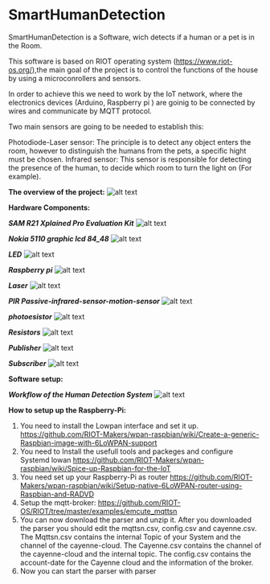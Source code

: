 # SmartHumanDetection

SmartHumanDetection is a Software, wich detects if a human or a pet is in the Room.

This software is based on RIOT operating system (https://www.riot-os.org/),the main goal of the project is to control the functions of the house by using a microconrollers and sensors.

In order to achieve this we need to work by the IoT network, where the electronics devices (Arduino, Raspberry pi ) are goinig to be connected by wires and communicate by MQTT protocol.

Two main sensors are going to be needed to establish this:

Photodiode-Laser sensor: The principle is to detect any object enters the room, however to distinguish the humans from the pets, a specific hight must be chosen. 
Infrared sensor: This sensor is responsible for detecting the presence of the human, to decide which room to turn the light on (For example).

**The overview of the project:**
![alt text](https://github.com/smartuni/SmartHumanDetection/blob/master/imgs/OverAll%20picture.PNG) 


**Hardware Components:**

***SAM R21 Xplained Pro Evaluation Kit*** 
![alt text](https://github.com/smartuni/SmartHumanDetection/blob/master/imgs/SAM%2BR21%2BXplained%2BPro%2BEvaluation%2BKit%2B5511ec1bc0543.png)

***Nokia 5110 graphic lcd 84_48***
![alt text](https://github.com/smartuni/SmartHumanDetection/blob/master/imgs/nokia_5110_graphic_lcd_84_48-500x500.jpg)

***LED*** 
![alt text](https://github.com/smartuni/SmartHumanDetection/blob/master/imgs/LED5MM.png)

***Raspberry pi***
![alt text](https://github.com/smartuni/SmartHumanDetection/blob/master/imgs/91zSu44%2B34L._SX355_.jpg)

***Laser***
![alt text](https://github.com/smartuni/SmartHumanDetection/blob/master/imgs/NEJE-DK-8-KZ-1000mW-DIY-Laser-Machine-Parts-Laser-Module-High-Power-Violet-Light-Laser.jpg_640x640.jpg)

***PIR Passive-infrared-sensor-motion-sensor*** 
![alt text](https://github.com/smartuni/SmartHumanDetection/blob/master/imgs/hc-sr501-pir-passive-infrared-sensor-motion-sensor-arduino-arelectronics-1709-23-F528300_1.jpg)

***photoesistor***
![alt text](https://github.com/smartuni/SmartHumanDetection/blob/master/imgs/photo-resistor.jpg)

***Resistors***
![alt text](https://github.com/smartuni/SmartHumanDetection/blob/master/imgs/Resistors-Array.jpg)

***Publisher***
![alt text](https://github.com/smartuni/SmartHumanDetection/blob/master/imgs/publisher.PNG)

***Subscriber***
![alt text](https://github.com/smartuni/SmartHumanDetection/blob/d85e56822681ab2eca09a19629c64cf6e5d39c09/SHD_subscriber/Samr21-xpro1.jpg)


**Software setup:**

***Workflow of the Human Detection System***
![alt text](https://github.com/smartuni/SmartHumanDetection/blob/master/imgs/RIOT.png)


**How to setup up the Raspberry-Pi:**

1. You need to install the Lowpan interface and set it up.
    https://github.com/RIOT-Makers/wpan-raspbian/wiki/Create-a-generic-Raspbian-image-with-6LoWPAN-support
2. You need to Install the usefull tools and packeges and configure Systemd lowan
    https://github.com/RIOT-Makers/wpan-raspbian/wiki/Spice-up-Raspbian-for-the-IoT
3. You need set up your Raspberry-Pi as router
    https://github.com/RIOT-Makers/wpan-raspbian/wiki/Setup-native-6LoWPAN-router-using-Raspbian-and-RADVD
4. Setup the mqtt-broker:
    https://github.com/RIOT-OS/RIOT/tree/master/examples/emcute_mqttsn
5. You can now download the parser and unzip it. After you downloaded the parser you should edit the mqttsn.csv, config.csv and
    cayenne.csv. The Mqttsn.csv contains the internal Topic of your System and the channel of the cayenne-cloud. The Cayenne.csv
    contains the channel of the cayenne-cloud and the internal topic. The config.csv contains the account-date for the Cayenne 
    cloud and the information of the broker.
6. Now you can start the parser with parser <Cayenne-Cloud-Password> <Broker-IP>
  
